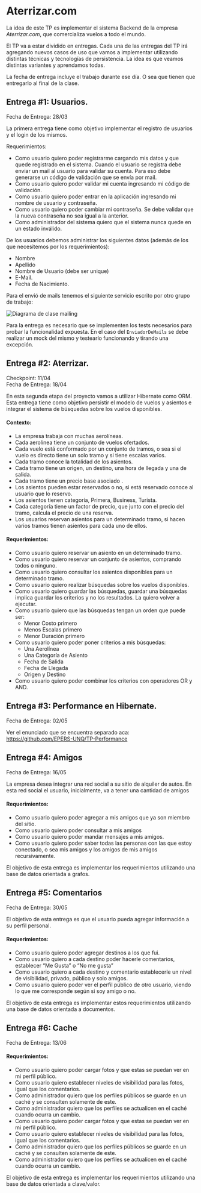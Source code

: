 # Aterrizar.com
La idea de este TP es implementar el sistema Backend de la empresa *Aterrizar.com*, que comercializa vuelos a todo el mundo.

El TP va a estar dividido en entregas. Cada una de las entregas del TP irá agregando nuevos casos de uso que vamos a implementar utilizando distintas técnicas y tecnologías de persistencia. La idea es que veamos distintas variantes y aprendamos todas.

La fecha de entrega incluye el trabajo durante ese día. O sea que tienen que entregarlo al final de la clase.

## Entrega #1: Usuarios.
Fecha de Entrega: 28/03

La primera entrega tiene como objetivo implementar el registro de usuarios y el login de los mismos. 

Requerimientos:
* Como usuario quiero poder registrarme cargando mis datos y que quede registrado en el sistema. Cuando el usuario se registra debe enviar un mail al usuario para validar su cuenta. Para eso debe generarse un código de validación que se envía por mail. 
* Como usuario quiero poder validar mi cuenta ingresando mi código de validación.
* Como usuario quiero poder entrar en la aplicación ingresando mi nombre de usuario y contraseña. 
* Como usuario quiero poder cambiar mi contraseña. Se debe validar que la nueva contraseña no sea igual a la anterior.
* Como administrador del sistema quiero que el sistema nunca quede en un estado inválido.

De los usuarios debemos administrar los siguientes datos (además de los que necesitemos por los requerimientos):
* Nombre
* Apellido
* Nombre de Usuario (debe ser unique)
* E-Mail.
* Fecha de Nacimiento.

Para el envió de mails tenemos el siguiente servicio escrito por otro grupo de trabajo:

![Diagrama de clase mailing](https://raw.githubusercontent.com/EPERS-UNQ/rentauto/documentation/EnviadorDeMails.png)

Para la entrega es necesario que se implementen los tests necesarios para probar la funcionalidad expuesta. 
En el caso del `EnviadorDeMails` se debe realizar un mock del mismo y testearlo funcionando y tirando una excepción.

## Entrega #2: Aterrizar.
Checkpoint: 11/04<br />
Fecha de Entrega: 18/04

En esta segunda etapa del proyecto vamos a utilizar Hibernate como ORM. 
Esta entrega tiene como objetivo persistir el modelo de vuelos y asientos e integrar el sistema de búsquedas sobre los vuelos disponibles.

#### Contexto:
* La empresa trabaja con muchas aerolíneas.
* Cada aerolínea tiene un conjunto de vuelos ofertados.
* Cada vuelo está conformado por un conjunto de tramos, o sea si el vuelo es directo tiene un solo tramo y si tiene escalas varios. 
* Cada tramo conoce la totalidad de los asientos.
* Cada tramo tiene un origen, un destino, una hora de llegada y una de salida.
* Cada tramo tiene un precio base asociado .
* Los asientos pueden estar reservados o no, si está reservado conoce al usuario que lo reservo.
* Los asientos tienen categoría, Primera, Business, Turista.
* Cada categoría tiene un factor de precio, que  junto con el precio del tramo,  calcula el precio de una reserva.
* Los usuarios reservan asientos para un determinado tramo, si hacen varios tramos tienen asientos para cada uno de ellos.

#### Requerimientos:
* Como usuario quiero reservar un asiento en un determinado tramo.
* Como usuario quiero reservar un conjunto de asientos, comprando todos o ninguno.
* Como usuario quiero consultar los asientos disponibles para un determinado tramo.
* Como usuario quiero realizar búsquedas sobre los vuelos disponibles.
* Como usuario quiero guardar las búsquedas, guardar una búsquedas implica guardar los criterios y no los resultados. La quiero volver a ejecutar.
* Como usuario quiero que las búsquedas tengan un orden que puede ser:
	* Menor Costo primero
	* Menos Escalas primero
	* Menor Duración primero
* Como usuario quiero poder poner criterios a mis búsquedas:
	* Una Aerolínea
	* Una Categoría de Asiento
	* Fecha de Salida
	* Fecha de Llegada
	* Origen y Destino
* Como usuario quiero poder combinar los criterios con operadores OR y AND.

## Entrega #3: Performance en Hibernate.
Fecha de Entrega: 02/05

Ver el enunciado que se encuentra separado aca: https://github.com/EPERS-UNQ/TP-Performance 

## Entrega #4: Amigos
Fecha de Entrega: 16/05

La empresa desea integrar una red social a su sitio de alquiler de autos. En esta red social el usuario, inicialmente, va a tener una cantidad de amigos

#### Requerimientos:
* Como usuario quiero poder agregar a mis amigos que ya son miembro del sitio.
* Como usuario quiero poder consultar a mis amigos
* Como usuario quiero poder mandar mensajes a mis amigos.
* Como usuario quiero poder saber todas las personas con las que estoy conectado, o sea mis amigos y los amigos de mis amigos recursivamente.

El objetivo de esta entrega es implementar los requerimientos utilizando una base de datos orientada a grafos.

## Entrega #5: Comentarios
Fecha de Entrega: 30/05

El objetivo de esta entrega es que el usuario pueda agregar información a su perfil personal.

#### Requerimientos:
* Como usuario quiero poder agregar destinos a los que fui.
* Como usuario quiero a cada destino poder hacerle comentarios, establecer “Me Gusta” o “No me gusta”
* Como usuario quiero a cada destino y comentario establecerle un nivel de visibilidad, privado, público y solo amigos.
* Como usuario quiero poder ver el perfil público de otro usuario, viendo lo que me corresponde según si soy amigo o no.

El objetivo de esta entrega es implementar estos requerimientos utilizando una base de datos orientada a documentos.

## Entrega #6: Cache
Fecha de Entrega: 13/06

#### Requerimientos:
* Como usuario quiero poder cargar fotos y que estas se puedan ver en mi perfil público.
* Como usuario quiero establecer niveles de visibilidad para las fotos, igual que los comentarios.
* Como administrador quiero que los perfiles públicos se guarde en un caché y se consulten solamente de este.
* Como administrador quiero que los perfiles se actualicen en el caché cuando ocurra un cambio.
* Como usuario quiero poder cargar fotos y que estas se puedan ver en mi perfil público.
* Como usuario quiero establecer niveles de visibilidad para las fotos, igual que los comentarios.
* Como administrador quiero que los perfiles públicos se guarde en un caché y se consulten solamente de este.
* Como administrador quiero que los perfiles se actualicen en el caché cuando ocurra un cambio.

El objetivo de esta entrega es implementar los requerimientos utilizando una base de datos orientada a clave/valor.